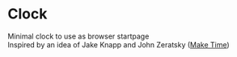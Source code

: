 # Clock
Minimal clock to use as browser startpage  
Inspired by an idea of Jake Knapp and John Zeratsky ([Make Time](https://maketime.blog/))
